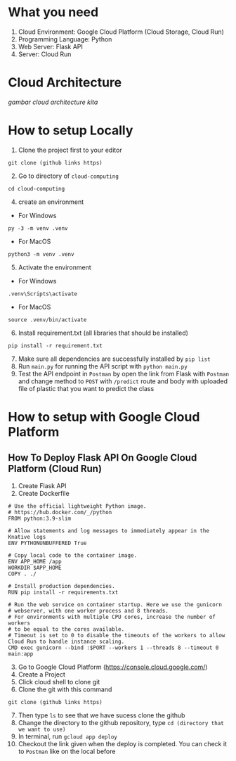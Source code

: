 # What you need
1. Cloud Environment: Google Cloud Platform (Cloud Storage, Cloud Run)
2. Programming Language: Python
3. Web Server: Flask API
4. Server: Cloud Run

# Cloud Architecture
*gambar cloud architecture kita*

# How to setup Locally
1. Clone the project first to your editor
```
git clone (github links https)
```
2. Go to directory of `cloud-computing`
```
cd cloud-computing
```
4. create an environment
- For Windows
```
py -3 -m venv .venv
```
- For MacOS
```
python3 -m venv .venv
```
5. Activate the environment
- For Windows
```
.venv\Scripts\activate
```
- For MacOS
```
source .venv/bin/activate
```
6. Install requirement.txt (all libraries that should be installed)
```
pip install -r requirement.txt
```
7. Make sure all dependencies are successfully installed by `pip list`
8. Run `main.py` for running the API script with `python main.py`
9. Test the API endpoint in `Postman` by open the link from Flask with `Postman` and change method to `POST` with `/predict` route and body with uploaded file of plastic that you want to predict the class

# How to setup with Google Cloud Platform
## How To Deploy Flask API On Google Cloud Platform (Cloud Run)
1. Create Flask API
2. Create Dockerfile
```
# Use the official lightweight Python image.
# https://hub.docker.com/_/python
FROM python:3.9-slim

# Allow statements and log messages to immediately appear in the Knative logs
ENV PYTHONUNBUFFERED True

# Copy local code to the container image.
ENV APP_HOME /app
WORKDIR $APP_HOME
COPY . ./

# Install production dependencies.
RUN pip install -r requirements.txt

# Run the web service on container startup. Here we use the gunicorn
# webserver, with one worker process and 8 threads.
# For environments with multiple CPU cores, increase the number of workers
# to be equal to the cores available.
# Timeout is set to 0 to disable the timeouts of the workers to allow Cloud Run to handle instance scaling.
CMD exec gunicorn --bind :$PORT --workers 1 --threads 8 --timeout 0 main:app
```
3. Go to Google Cloud Platform (https://console.cloud.google.com/)
4. Create a Project
5. Click cloud shell to clone git
6. Clone the git with this command
```
git clone (github links https)
```
7. Then type `ls` to see that we have sucess clone the github
8. Change the directory to the github repository, type `cd (directory that we want to use)`
9. In terminal, run `gcloud app deploy`
10. Checkout the link given when the deploy is completed. You can check it to `Postman` like on the local before
